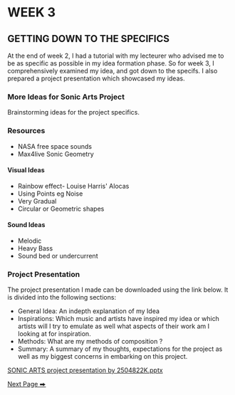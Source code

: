 # WEEK 3
## GETTING DOWN TO THE SPECIFICS

At the end of week 2, I had a tutorial with my lecteurer who advised me to be as specific as possible in my idea formation phase. So for week 3, I comprehensively examined my idea, and got down to the specifs. I also prepared a project presentation which showcased my ideas. 

### More Ideas for Sonic Arts Project
Brainstorming ideas for the project specifics. 
### Resources
- NASA free space sounds
- Max4live Sonic Geometry
  
 #### Visual Ideas
- Rainbow effect- Louise Harris' Alocas
- Using Points eg Noise
- Very Gradual
- Circular or Geometric shapes
  
#### Sound Ideas
- Melodic
- Heavy Bass
- Sound bed or undercurrent

### Project Presentation
The project presentation I made can be downloaded using the link below. It is divided into the following sections: 
- General Idea: An indepth explanation of my Idea
- Inspirations: Which music and artists have inspired my idea or which artists will I try to emulate as well what aspects of their work am I looking at for inspiration.
- Methods: What are my methods of composition ?
- Summary: A summary of my thoughts, expectations for the project as well as my biggest concerns in embarking on this project. 

[SONIC ARTS project presentation by 2504822K.pptx](https://github.com/2504822K/mysonicartsdocumentation.io/files/15236270/SONIC.ARTS.project.presentation.by.2504822K.pptx)



  [Next Page ⮕](https://2504822k.github.io/mysonicartsdocumentation.io/Week4.html) 
